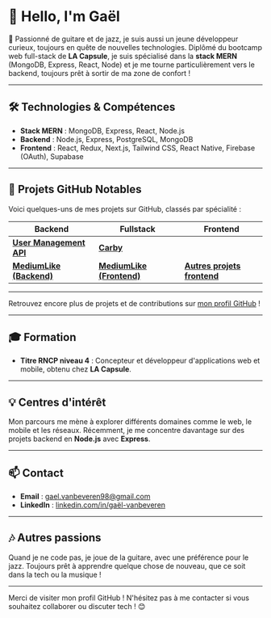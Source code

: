 # 👋 Hello, I'm Gaël

🎸 Passionné de guitare et de jazz, je suis aussi un jeune développeur curieux, toujours en quête de nouvelles technologies. Diplômé du bootcamp web full-stack de **LA Capsule**, je suis spécialisé dans la **stack MERN** (MongoDB, Express, React, Node) et je me tourne particulièrement vers le backend, toujours prêt à sortir de ma zone de confort !

---

## 🛠️ Technologies & Compétences

- **Stack MERN** : MongoDB, Express, React, Node.js
- **Backend** : Node.js, Express, PostgreSQL, MongoDB
- **Frontend** : React, Redux, Next.js, Tailwind CSS, React Native, Firebase (OAuth), Supabase

---

## 🌟 Projets GitHub Notables

Voici quelques-uns de mes projets sur GitHub, classés par spécialité :

| **Backend** | **Fullstack** | **Frontend** |
|-------------|---------------|--------------|
| [**User Management API**](https://github.com/GaelVbn/user-management-api) | [**Carby**](https://github.com/tonusername/carby)  
[**MediumLike (Backend)**](https://github.com/GaelVbn/Backend-post) | [**MediumLike (Frontend)**](https://github.com/GaelVbn/Frontend-post) | [**Autres projets frontend**](https://github.com/tonusername) |

---

Retrouvez encore plus de projets et de contributions sur [mon profil GitHub](https://github.com/tonusername) !

---

## 🎓 Formation

- **Titre RNCP niveau 4** : Concepteur et développeur d'applications web et mobile, obtenu chez **LA Capsule**.

---

## 💡 Centres d'intérêt

Mon parcours me mène à explorer différents domaines comme le web, le mobile et les réseaux. Récemment, je me concentre davantage sur des projets backend en **Node.js** avec **Express**.

---

## 📫 Contact

- **Email** : [gael.vanbeveren98@gmail.com](mailto:gael.vanbeveren98@gmail.com)
- **LinkedIn** : [linkedin.com/in/gaël-vanbeveren](https://www.linkedin.com/in/ga%C3%ABl-vanbeveren)

---

## 🎶 Autres passions

Quand je ne code pas, je joue de la guitare, avec une préférence pour le jazz. Toujours prêt à apprendre quelque chose de nouveau, que ce soit dans la tech ou la musique !

---

Merci de visiter mon profil GitHub ! N'hésitez pas à me contacter si vous souhaitez collaborer ou discuter tech ! 😊
